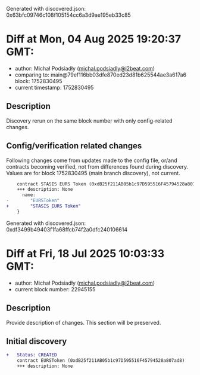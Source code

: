 Generated with discovered.json: 0x63bfc09746c108f105154cc6a3d9ae195eb33c85

# Diff at Mon, 04 Aug 2025 19:20:37 GMT:

- author: Michał Podsiadły (<michal.podsiadly@l2beat.com>)
- comparing to: main@79ef116bb03dfe870ed23d81b625544ae3a617a6 block: 1752830495
- current timestamp: 1752830495

## Description

Discovery rerun on the same block number with only config-related changes.

## Config/verification related changes

Following changes come from updates made to the config file,
or/and contracts becoming verified, not from differences found during
discovery. Values are for block 1752830495 (main branch discovery), not current.

```diff
    contract STASIS EURS Token (0xdB25f211AB05b1c97D595516F45794528a807ad8) {
    +++ description: None
      name:
-        "EURSToken"
+        "STASIS EURS Token"
    }
```

Generated with discovered.json: 0xdf3499b49403f1fa68ffcb74f2a0dfc240106614

# Diff at Fri, 18 Jul 2025 10:03:33 GMT:

- author: Michał Podsiadły (<michal.podsiadly@l2beat.com>)
- current block number: 22945155

## Description

Provide description of changes. This section will be preserved.

## Initial discovery

```diff
+   Status: CREATED
    contract EURSToken (0xdB25f211AB05b1c97D595516F45794528a807ad8)
    +++ description: None
```
